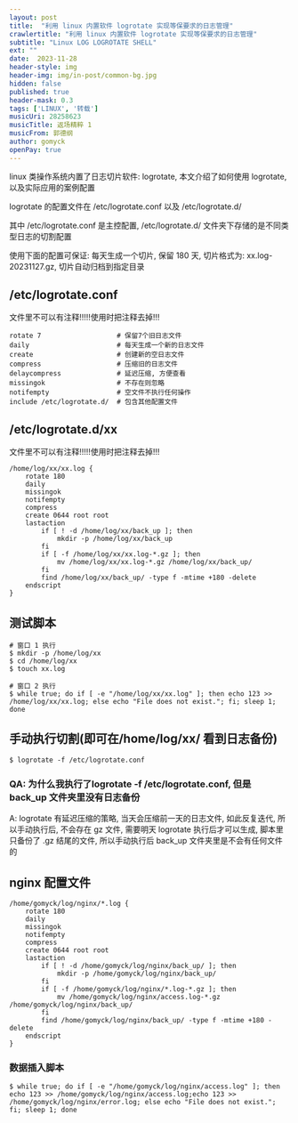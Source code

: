 ```yaml
---
layout: post
title:  "利用 linux 内置软件 logrotate 实现等保要求的日志管理"
crawlertitle: "利用 linux 内置软件 logrotate 实现等保要求的日志管理"
subtitle: "Linux LOG LOGROTATE SHELL"
ext: ""
date:  2023-11-28
header-style: img
header-img: img/in-post/common-bg.jpg
hidden: false
published: true
header-mask: 0.3
tags: ['LINUX', '转载']
musicUri: 28258623
musicTitle: 返场精粹 1
musicFrom: 郭德纲
author: gomyck
openPay: true
---
```


linux 类操作系统内置了日志切片软件: logrotate,  本文介绍了如何使用 logrotate, 以及实际应用的案例配置

logrotate 的配置文件在 /etc/logrotate.conf  以及  /etc/logrotate.d/

其中 /etc/logrotate.conf 是主控配置, /etc/logrotate.d/ 文件夹下存储的是不同类型日志的切割配置

使用下面的配置可保证: 每天生成一个切片, 保留 180 天, 切片格式为: xx.log-20231127.gz, 切片自动归档到指定目录

## /etc/logrotate.conf

文件里不可以有注释!!!!!使用时把注释去掉!!!

```text  
rotate 7                   # 保留7个旧日志文件
daily                      # 每天生成一个新的日志文件
create                     # 创建新的空日志文件
compress                   # 压缩旧的日志文件
delaycompress              # 延迟压缩, 方便查看
missingok                  # 不存在则忽略
notifempty                 # 空文件不执行任何操作
include /etc/logrotate.d/  # 包含其他配置文件
```

## /etc/logrotate.d/xx

文件里不可以有注释!!!!!使用时把注释去掉!!!

```text
/home/log/xx/xx.log {
    rotate 180
    daily
    missingok
    notifempty
    compress
    create 0644 root root
    lastaction
        if [ ! -d /home/log/xx/back_up ]; then
            mkdir -p /home/log/xx/back_up
        fi
        if [ -f /home/log/xx/xx.log-*.gz ]; then
            mv /home/log/xx/xx.log-*.gz /home/log/xx/back_up/
        fi
        find /home/log/xx/back_up/ -type f -mtime +180 -delete
    endscript
}
```

## 测试脚本

```shell
# 窗口 1 执行
$ mkdir -p /home/log/xx
$ cd /home/log/xx
$ touch xx.log

# 窗口 2 执行
$ while true; do if [ -e "/home/log/xx/xx.log" ]; then echo 123 >> /home/log/xx/xx.log; else echo "File does not exist."; fi; sleep 1; done
```

## 手动执行切割(即可在/home/log/xx/ 看到日志备份)

```shell
$ logrotate -f /etc/logrotate.conf
```

### QA: 为什么我执行了logrotate -f /etc/logrotate.conf, 但是 back_up 文件夹里没有日志备份

A: logrotate 有延迟压缩的策略, 当天会压缩前一天的日志文件, 如此反复迭代, 所以手动执行后, 不会存在 gz 文件, 需要明天 logrotate 执行后才可以生成, 脚本里只备份了 .gz 结尾的文件, 所以手动执行后 back_up 文件夹里是不会有任何文件的

## nginx 配置文件

```text
/home/gomyck/log/nginx/*.log {
    rotate 180
    daily
    missingok
    notifempty
    compress
    create 0644 root root
    lastaction
        if [ ! -d /home/gomyck/log/nginx/back_up/ ]; then
            mkdir -p /home/gomyck/log/nginx/back_up/
        fi
        if [ -f /home/gomyck/log/nginx/*.log-*.gz ]; then
            mv /home/gomyck/log/nginx/access.log-*.gz /home/gomyck/log/nginx/back_up/
        fi
        find /home/gomyck/log/nginx/back_up/ -type f -mtime +180 -delete
    endscript
}
```
### 数据插入脚本
```shell
$ while true; do if [ -e "/home/gomyck/log/nginx/access.log" ]; then echo 123 >> /home/gomyck/log/nginx/access.log;echo 123 >> /home/gomyck/log/nginx/error.log; else echo "File does not exist."; fi; sleep 1; done
```





